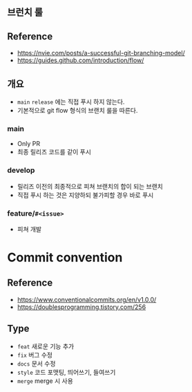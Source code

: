 ## 브런치 룰

## Reference
- https://nvie.com/posts/a-successful-git-branching-model/
- https://guides.github.com/introduction/flow/

## 개요
- `main` `release` 에는 직접 푸시 하지 않는다.
- 기본적으로 git flow 형식의 브랜치 룰을 따른다.

### main
- Only PR
- 최종 릴리즈 코드를 같이 푸시

### develop
- 릴리즈 이전의 최종적으로 피쳐 브랜치의 합이 되는 브랜치
- 직접 푸시 하는 것은 지양하되 불가피할 경우 바로 푸시

### feature/`#<issue>`
- 피쳐 개발


# Commit convention

## Reference
- https://www.conventionalcommits.org/en/v1.0.0/
- https://doublesprogramming.tistory.com/256


## Type
- `feat` 새로운 기능 추가
- `fix` 버그 수정
- `docs` 문서 수정
- `style` 코드 포맷팅, 띄어쓰기, 들여쓰기
- `merge` merge 시 사용
